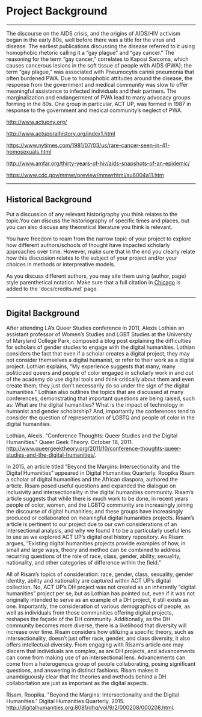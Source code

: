 # Project Background 

---

The discourse on the AIDS crisis, and the origins of AIDS/HIV activism began in the early 80s, well before there was a title for the virus and disease. The earliest publications discussing the disease referred to it using homophobic rhetoric calling it a “gay plague” and “gay cancer.” The reasoning for the term “gay cancer,” correlates to Kaposi Sarcoma, which causes cancerous lesions in the soft tissue of people with AIDS (PWA); the term “gay plague,” was associated with Pneumocytis carinii pneumonia that often burdened PWA. Due to homophobic attitudes around the disease, the response from the government and medical community was slow to offer meaningful assistance to infected individuals and their partners. The marginalization and endangerment of PWA lead to many advocacy groups forming in the 80s. One group in particular, ACT UP, was formed in 1987 in response to the government and medical community’s neglect of PWA.

http://www.actupny.org/

http://www.actuporalhistory.org/index1.html

https://www.nytimes.com/1981/07/03/us/rare-cancer-seen-in-41-homosexuals.html

http://www.amfar.org/thirty-years-of-hiv/aids-snapshots-of-an-epidemic/

https://www.cdc.gov/mmwr/preview/mmwrhtml/su6004a11.htm 

---

## Historical Background

Put a discussion of any relevant historigraphy you think relates to the topic.You can discuss the historiography of specific times and places, but you can also discuss any theoretical literature you think is relevant.

You have freedom to roam from the narrow topic of your project to explore how different authors/schools of thought have impacted scholarly approaches over time. However, make sure that in the end you clearly relate how this discussion relates to the subject of your project and/or your choices in methods or interpreative models.

As you discuss different authors, you may site them using (author, page) style parenthetical notation. Make sure that a full citation in [Chicago](http://chicagomanualofstyle.org) is added to the 'docs/credits.md' page.

---

## Digital Background

After attending LA’s Queer Studies conference in 2011, Alexis Lothian an assistant professor of Women’s Studies and LGBT Studies at the University of Maryland College Park, composed a blog post explaining the difficulties for scholars of gender studies to engage with the digital humanities. Lothian considers the fact that even if a scholar creates a digital project, they may not consider themselves a digital humanist, or refer to their work as a digital project. Lothian explains, “My experience suggests that many, many politicized queers and people of color engaged in scholarly work in and out of the academy do use digital tools and think critically about them and even create them; they just don’t necessarily do so under the sign of the digital humanities.” Lothian also outlines the topics that are discussed at many conferences, demonstrating that important questions are being raised, such as: What are the digital humanities? What is the impact of technology in humanist and gender scholarship? And, importantly the conferences tend to consider the question of representation of LGBTQ and people of color in the digital humanities.

Lothian, Alexis. "Conference Thoughts: Queer Studies and the Digital Humanities." Queer Geek Theory. October 18, 2011. http://www.queergeektheory.org/2011/10/conference-thoughts-queer-studies-and-the-digital-humanities/.
	
In 2015, an article titled “Beyond the Margins: Intersectionality and the Digital Humanities” appeared in Digital Humanities Quarterly. Roopika Risam a scholar of digital humanities and the African diaspora, authored the article. Risam posed useful questions and expanded the dialogue on inclusivity and intersectionality in the digital humanities community. Risam’s article suggests that while there is much work to be done, in recent years people of color, women, and the LGBTQ community are increasingly joining the discourse of digital humanities; and these groups have increasingly produced or collaborated on meaningful digital humanities projects. Risam’s article is pertinent to our project due to our own considerations of an intersectional analysis, and why we found it to be a particularly useful lens to use as we explored ACT UP’s digital oral history repository. As Risam argues, “Existing digital humanities projects provide examples of how, in small and large ways, theory and method can be combined to address recurring questions of the role of race, class, gender, ability, sexuality, nationality, and other categories of difference within the field.” 

All of Risam’s topics of consideration: race, gender, class, sexuality, gender identity, ability and nationality are captured within ACT UP’s digital collection. No, ACT UP’s DH project was not created as an inherently “digital humanities” project per se, but as Lothian has pointed out, even if it was not originally intended to serve as an example of a DH project, it still exists as one. Importantly, the consideration of  various demographics of people, as well as individuals from those communities offering digital projects, reshapes the façade of the DH community. Additionally, as the DH community becomes more diverse, there is a likelihood that diversity will increase over time. Risam considers how utilizing a specific theory, such as intersectionality, doesn’t just offer race, gender, and class diversity, it also offers intellectual diversity. From engaging with Risam’s article one may discern that individuals are complex, as are DH projects, and advancements can come from making use of an intersectional lens. Advancements can come from a heterogenous group of people collaborating, posing significant questions, and answering in distinct fashions. Risam makes it unambiguously clear that the theories and methods behind a DH collabortation are just as important as the digital aspects.   

Risam, Roopika. "Beyond the Margins: Intersectionality and the Digital Humanities." Digital Humanities Quarterly. 2015. http://digitalhumanities.org:8081/dhq/vol/9/2/000208/000208.html.

